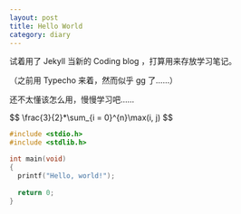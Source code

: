 ```yaml
---
layout: post
title: Hello World
category: diary
---
```


试着用了 Jekyll 当新的 Coding blog ，打算用来存放学习笔记。

（之前用 Typecho 来着，然而似乎 gg 了……）

还不太懂该怎么用，慢慢学习吧……

<p>
$$
\frac{3}{2}*\sum_{i = 0}^{n}\max(i, j)
$$
</p>

```c
#include <stdio.h>
#include <stdlib.h>

int main(void)
{
  printf("Hello, world!");
  
  return 0;
}
```

